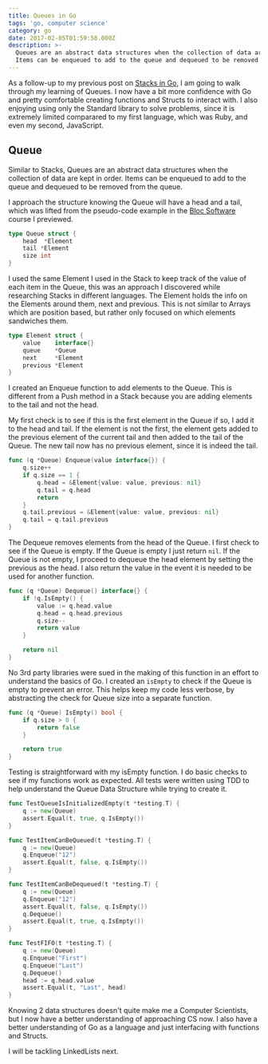 ```yaml
---
title: Queues in Go
tags: 'go, computer science'
category: go
date: 2017-02-05T01:59:58.000Z
description: >-
  Queues are an abstract data structures when the collection of data are kept in order.
  Items can be enqueued to add to the queue and dequeued to be removed from the queue.
---
```


As a follow-up to my previous post on [Stacks in Go](/posts/2017/01/30/stacks-in-go), I am going to walk through my learning of Queues. I now have a bit more confidence with Go and pretty comfortable creating functions and Structs to interact with. I also enjoying using only the Standard library to solve problems, since it is extremely limited comparared to my first language, which was Ruby, and even my second, JavaScript.

## Queue

Similar to Stacks, Queues are an abstract data structures when the collection of data are kept in order. Items can be enqueued to add to the queue and dequeued to be removed from the queue. 

I approach the structure knowing the Queue will have a head and a tail, which was lifted from the pseudo-code example in the [Bloc Software](https://www.bloc.io/software-developer-track) course I previewed.   


```go
type Queue struct {
	head  *Element
	tail *Element
	size int
}
```
I used the same Element I used in the Stack to keep track of the value of each item in the Queue, this was an approach I discovered while researching Stacks in different languages. The Element holds the info on the Elements around them, next and previous. This is not similar to Arrays which are position based, but rather only focused on which elements sandwiches them.

```go
type Element struct {
	value    interface{}
	queue    *Queue
	next     *Element
	previous *Element
}

```

I created an Enqueue function to add elements to the Queue. This is different from a Push method in a Stack because you are adding elements to the tail and not the head.

My first check is to see if this is the first element in the Queue if so, I add it to the head and tail. If the element is not the first, the element gets added to the previous element of the current tail and then added to the tail of the Queue. The new tail now has no previous element, since it is indeed the tail. 


```go
func (q *Queue) Enqueue(value interface{}) {
	q.size++
	if q.size == 1 {
		q.head = &Element{value: value, previous: nil}
		q.tail = q.head
		return
	}
	q.tail.previous = &Element{value: value, previous: nil}
	q.tail = q.tail.previous
}

```

The Dequeue removes elements from the head of the Queue. I first check to see if the Queue is empty. If the Queue is empty I just return `nil`. If the Queue is not empty, I proceed to dequeue the head element by setting the previous as the head. I also return the value in the event it is needed to be used for another function.

```go
func (q *Queue) Dequeue() interface{} {
	if !q.IsEmpty() {
		value := q.head.value
		q.head = q.head.previous
		q.size--
		return value
	}

	return nil
}
```
No 3rd party libraries were sued in the making of this function in an effort to understand the basics of Go. I created an `isEmpty` to check if the Queue is empty to prevent an error. This helps keep my code less verbose, by abstracting the check for Queue size into a separate function.

```go
func (q *Queue) IsEmpty() bool {
	if q.size > 0 {
		return false
	}

	return true
}
```

Testing is straightforward with my isEmpty function. I do basic checks to see if my functions work as expected. All tests were written using TDD to help understand the Queue Data Structure while trying to create it.  

```go
func TestQueueIsInitializedEmpty(t *testing.T) {
	q := new(Queue)
	assert.Equal(t, true, q.IsEmpty())
}

func TestItemCanBeQueued(t *testing.T) {
	q := new(Queue)
	q.Enqueue("12")
	assert.Equal(t, false, q.IsEmpty())
}

func TestItemCanBeDequeued(t *testing.T) {
	q := new(Queue)
	q.Enqueue("12")
	assert.Equal(t, false, q.IsEmpty())
	q.Dequeue()
	assert.Equal(t, true, q.IsEmpty())
}

func TestFIFO(t *testing.T) {
	q := new(Queue)
	q.Enqueue("First")
	q.Enqueue("Last")
	q.Dequeue()
	head := q.head.value
	assert.Equal(t, "Last", head)
}
```
Knowing 2 data structures doesn't quite make me a Computer Scientists, but I now have a better understanding of approaching CS now. I also have a better understanding of Go as a language and just interfacing with functions and Structs. 

I will be tackling LinkedLists next.